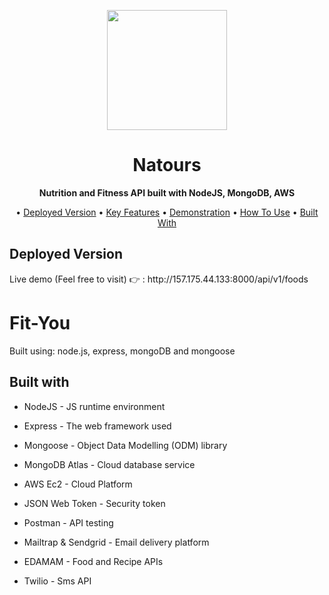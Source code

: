 <p align="center">
  
  <img width="192" src="https://user-images.githubusercontent.com/57313608/170000714-80d30409-4c36-42df-b9f5-0ada29917e53.jpg" />
</p>
<h1 align="center">Natours</h1>
<p align="center"><b>Nutrition and Fitness API built with NodeJS, MongoDB, AWS</b></p>
<p align="center">
  • <a href="#deployed-version">Deployed Version</a>
  • <a href="#key-features">Key Features</a>
  • <a href="#demonstration">Demonstration</a>
  • <a href="#how-to-use">How To Use</a>
  • <a href="#built-with">Built With</a>
</p>


<h2>Deployed Version</h2>
Live demo (Feel free to visit) 👉 : http://157.175.44.133:8000/api/v1/foods

# Fit-You

Built using: node.js, express, mongoDB and mongoose

<h2>Built with</h2>

* NodeJS - JS runtime environment

* Express - The web framework used

* Mongoose - Object Data Modelling (ODM) library

* MongoDB Atlas - Cloud database service

* AWS Ec2 - Cloud Platform

* JSON Web Token - Security token

* Postman - API testing

* Mailtrap & Sendgrid - Email delivery platform

* EDAMAM - Food and Recipe APIs

* Twilio - Sms API 
